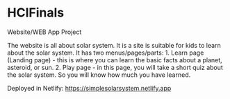 # HCIFinals
Website/WEB App Project

  The website is all about solar system. It is a site is suitable for kids to learn about the solar system. It has two menus/pages/parts:
    1. Learn page (Landing page) - this is where you can learn the basic facts about a planet, asteroid, or sun.
    2. Play page - in this page, you will take a short quiz about the solar system. So you will know how much you have learned.
    
 
Deployed in Netlify: https://simplesolarsystem.netlify.app
